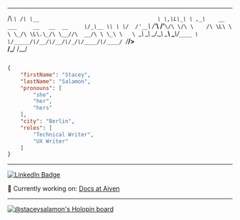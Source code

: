  ____    __                                       
/\  _`\ /\ \__                                    
\ \,\L\_\ \ ,_\    __      ___     __   __  __    
 \/_\__ \\ \ \/  /'__`\   /'___\ /'__`\/\ \/\ \   
   /\ \L\ \ \ \_/\ \L\.\_/\ \__//\  __/\ \ \_\ \  
   \ `\____\ \__\ \__/.\_\ \____\ \____\\/`____ \ 
    \/_____/\/__/\/__/\/_/\/____/\/____/ `/___/> \
                                            /\___/
                                            \/__/


```json

{
	"firstName": "Stacey",
	"lastName": "Salamon",
	"pronouns": [
		"she",
		"her",
		"hers"
	],
	"city": "Berlin",
	"roles": [
		"Technical Writer",
		"UX Writer"
	]
}
```

___

<div id="badges">
  <a href="https://www.linkedin.com/in/stacey-salamon">
    <img src="https://img.shields.io/badge/LinkedIn-blue?style=for-the-badge&logo=linkedin&logoColor=white" alt="LinkedIn Badge"/>
  </a>
</div>

🔭 Currently working on: <a href="https://github.com/aiven/devportal">Docs at Aiven</a>

___


[![@staceysalamon's Holopin board](https://holopin.me/staceysalamon)](https://holopin.io/@staceysalamon)
